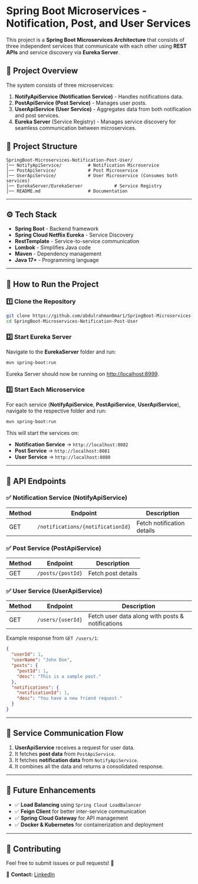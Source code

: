 # Spring Boot Microservices - Notification, Post, and User Services

This project is a **Spring Boot Microservices Architecture** that consists of three independent services that communicate with each other using **REST APIs** and service discovery via **Eureka Server**.

## 🚀 Project Overview
The system consists of three microservices:

1. **NotifyApiService (Notification Service)** - Handles notifications data.
2. **PostApiService (Post Service)** - Manages user posts.
3. **UserApiService (User Service)** - Aggregates data from both notification and post services.
4. **Eureka Server** (Service Registry) - Manages service discovery for seamless communication between microservices.

## 📁 Project Structure
```
SpringBoot-Microservices-Notification-Post-User/
│── NotifyApiService/          # Notification Microservice
│── PostApiService/            # Post Microservice
│── UserApiService/            # User Microservice (Consumes both services)
│── EurekaServer/EurekaServer            # Service Registry
│── README.md                  # Documentation
```

---

## ⚙️ Tech Stack
- **Spring Boot** - Backend framework
- **Spring Cloud Netflix Eureka** - Service Discovery
- **RestTemplate** - Service-to-service communication
- **Lombok** - Simplifies Java code
- **Maven** - Dependency management
- **Java 17+** - Programming language

---

## 🔧 How to Run the Project
### 1️⃣ Clone the Repository
```sh
git clone https://github.com/abdulrahmanOmar1/SpringBoot-Microservices-Notification-Post-User.git
cd SpringBoot-Microservices-Notification-Post-User
```

### 2️⃣ Start Eureka Server
Navigate to the **EurekaServer** folder and run:
```sh
mvn spring-boot:run
```
Eureka Server should now be running on [http://localhost:8999](http://localhost:8999).

### 3️⃣ Start Each Microservice
For each service (**NotifyApiService**, **PostApiService**, **UserApiService**), navigate to the respective folder and run:
```sh
mvn spring-boot:run
```
This will start the services on:
- **Notification Service** → `http://localhost:8082`
- **Post Service** → `http://localhost:8081`
- **User Service** → `http://localhost:8080`

---

## 📌 API Endpoints
### ✅ **Notification Service (NotifyApiService)**
| Method | Endpoint | Description |
|--------|---------|-------------|
| GET | `/notifications/{notificationId}` | Fetch notification details |

### ✅ **Post Service (PostApiService)**
| Method | Endpoint | Description |
|--------|---------|-------------|
| GET | `/posts/{postId}` | Fetch post details |

### ✅ **User Service (UserApiService)**
| Method | Endpoint | Description |
|--------|---------|-------------|
| GET | `/users/{userId}` | Fetch user data along with posts & notifications |

Example response from `GET /users/1`:
```json
{
  "userId": 1,
  "userName": "John Doe",
  "posts": {
    "postId": 1,
    "desc": "This is a sample post."
  },
  "notifications": {
    "notificationId": 1,
    "desc": "You have a new friend request."
  }
}
```

---

## 🔄 Service Communication Flow
1. **UserApiService** receives a request for user data.
2. It fetches **post data** from `PostApiService`.
3. It fetches **notification data** from `NotifyApiService`.
4. It combines all the data and returns a consolidated response.

---

## 🎯 Future Enhancements
- ✅ **Load Balancing** using `Spring Cloud LoadBalancer`
- ✅ **Feign Client** for better inter-service communication
- ✅ **Spring Cloud Gateway** for API management
- ✅ **Docker & Kubernetes** for containerization and deployment

---

## 🤝 Contributing
Feel free to submit issues or pull requests! 🚀

📩 **Contact:** [LinkedIn]([https://www.linkedin.com/in/abdulrahmanOmar1/](https://www.linkedin.com/in/abdulrahman-almahmoud-b10636274/))

